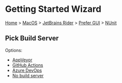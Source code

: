<!--
GENERATED FILE - DO NOT EDIT
This file was generated by [MarkdownSnippets](https://github.com/SimonCropp/MarkdownSnippets).
Source File: /docs/mdsource/wiz/MacOS_Rider_Gui_NUnit.source.md
To change this file edit the source file and then run MarkdownSnippets.
-->

# Getting Started Wizard

[Home](/docs/wiz/readme.md) > [MacOS](MacOS.md) > [JetBrains Rider](MacOS_Rider.md) > [Prefer GUI](MacOS_Rider_Gui.md) > [NUnit](MacOS_Rider_Gui_NUnit.md)

## Pick Build Server

Options:
 * [AppVeyor](MacOS_Rider_Gui_NUnit_AppVeyor.md)
 * [GitHub Actions](MacOS_Rider_Gui_NUnit_GitHubActions.md)
 * [Azure DevOps](MacOS_Rider_Gui_NUnit_AzureDevOps.md)
 * [No build server](MacOS_Rider_Gui_NUnit_None.md)
